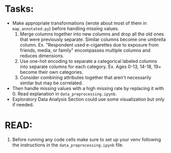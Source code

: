 # Tasks:
- Make appropriate transformations (wrote about most of them in `map_annotated.py`) before handling missing values.
  1. Merge columns together into new columns and drop all the old ones that were previously separate. Similar columns become one umbrella column. Ex. "Respondent used e-cigarettes due to exposure from friends, media, or family" encompasses multiple columns and reduces dimensions.
  2. Use one-hot encoding to separate a categorical labeled columns into separate columns for each category. Ex. Ages 0-13, 14-18, 19+ become their own categories.
  3. Consider combining attributes together that aren't necessarily similar but may be correlated.
- Then handle missing values with a high missing rate by replacing it with 0. Read explanation in `data_preprocessing.ipynb`.
- Exploratory Data Analysis Section could use some visualization but only if needed.

# READ:
1. Before running any code cells make sure to set up your venv following the instructions in the `data_preprocessing.ipynb` file.

